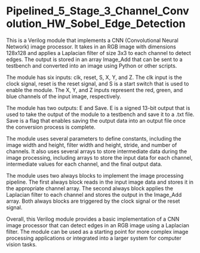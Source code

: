 # Pipelined_5_Stage_3_Channel_Convolution_HW_Sobel_Edge_Detection
This is a Verilog module that implements a CNN (Convolutional Neural Network) image processor. It takes in an RGB image with dimensions 128x128 and applies a Laplacian filter of size 3x3 to each channel to detect edges. The output is stored in an array Image_Add that can be sent to a testbench and converted into an image using Python or other scripts.

The module has six inputs: clk, reset, S, X, Y, and Z. The clk input is the clock signal, reset is the reset signal, and S is a start switch that is used to enable the module. The X, Y, and Z inputs represent the red, green, and blue channels of the input image, respectively.

The module has two outputs: E and Save. E is a signed 13-bit output that is used to take the output of the module to a testbench and save it to a .txt file. Save is a flag that enables saving the output data into an output file once the conversion process is complete.

The module uses several parameters to define constants, including the image width and height, filter width and height, stride, and number of channels. It also uses several arrays to store intermediate data during the image processing, including arrays to store the input data for each channel, intermediate values for each channel, and the final output data.

The module uses two always blocks to implement the image processing pipeline. The first always block reads in the input image data and stores it in the appropriate channel array. The second always block applies the Laplacian filter to each channel and stores the output in the Image_Add array. Both always blocks are triggered by the clock signal or the reset signal.

Overall, this Verilog module provides a basic implementation of a CNN image processor that can detect edges in an RGB image using a Laplacian filter. The module can be used as a starting point for more complex image processing applications or integrated into a larger system for computer vision tasks.
